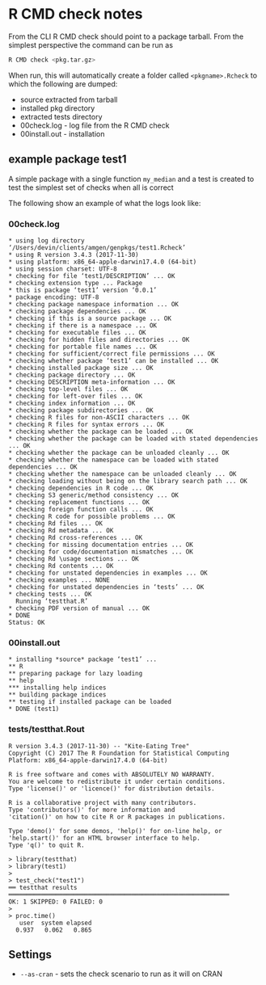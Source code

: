 # R CMD check notes

From the CLI R CMD check should point to a package tarball. From the simplest perspective
the command can be run as

```bash
R CMD check <pkg.tar.gz>
```

When run, this will automatically create a folder called `<pkgname>.Rcheck` to which the 
following are dumped:

* source extracted from tarball
* installed pkg directory
* extracted tests directory
* 00check.log - log file from the R CMD check
* 00install.out - installation

## example package test1

A simple package with a single function `my_median` and a test is created to test
the simplest set of checks when all is correct

The following show an example of what the logs look like:

### 00check.log

```text
* using log directory ‘/Users/devin/clients/amgen/genpkgs/test1.Rcheck’
* using R version 3.4.3 (2017-11-30)
* using platform: x86_64-apple-darwin17.4.0 (64-bit)
* using session charset: UTF-8
* checking for file ‘test1/DESCRIPTION’ ... OK
* checking extension type ... Package
* this is package ‘test1’ version ‘0.0.1’
* package encoding: UTF-8
* checking package namespace information ... OK
* checking package dependencies ... OK
* checking if this is a source package ... OK
* checking if there is a namespace ... OK
* checking for executable files ... OK
* checking for hidden files and directories ... OK
* checking for portable file names ... OK
* checking for sufficient/correct file permissions ... OK
* checking whether package ‘test1’ can be installed ... OK
* checking installed package size ... OK
* checking package directory ... OK
* checking DESCRIPTION meta-information ... OK
* checking top-level files ... OK
* checking for left-over files ... OK
* checking index information ... OK
* checking package subdirectories ... OK
* checking R files for non-ASCII characters ... OK
* checking R files for syntax errors ... OK
* checking whether the package can be loaded ... OK
* checking whether the package can be loaded with stated dependencies ... OK
* checking whether the package can be unloaded cleanly ... OK
* checking whether the namespace can be loaded with stated dependencies ... OK
* checking whether the namespace can be unloaded cleanly ... OK
* checking loading without being on the library search path ... OK
* checking dependencies in R code ... OK
* checking S3 generic/method consistency ... OK
* checking replacement functions ... OK
* checking foreign function calls ... OK
* checking R code for possible problems ... OK
* checking Rd files ... OK
* checking Rd metadata ... OK
* checking Rd cross-references ... OK
* checking for missing documentation entries ... OK
* checking for code/documentation mismatches ... OK
* checking Rd \usage sections ... OK
* checking Rd contents ... OK
* checking for unstated dependencies in examples ... OK
* checking examples ... NONE
* checking for unstated dependencies in ‘tests’ ... OK
* checking tests ... OK
  Running ‘testthat.R’
* checking PDF version of manual ... OK
* DONE
Status: OK
```

### 00install.out

```text
* installing *source* package ‘test1’ ...
** R
** preparing package for lazy loading
** help
*** installing help indices
** building package indices
** testing if installed package can be loaded
* DONE (test1)
```

### tests/testthat.Rout

```text
R version 3.4.3 (2017-11-30) -- "Kite-Eating Tree"
Copyright (C) 2017 The R Foundation for Statistical Computing
Platform: x86_64-apple-darwin17.4.0 (64-bit)

R is free software and comes with ABSOLUTELY NO WARRANTY.
You are welcome to redistribute it under certain conditions.
Type 'license()' or 'licence()' for distribution details.

R is a collaborative project with many contributors.
Type 'contributors()' for more information and
'citation()' on how to cite R or R packages in publications.

Type 'demo()' for some demos, 'help()' for on-line help, or
'help.start()' for an HTML browser interface to help.
Type 'q()' to quit R.

> library(testthat)
> library(test1)
> 
> test_check("test1")
══ testthat results  ═════════════════════════════════════════════════════════════
OK: 1 SKIPPED: 0 FAILED: 0
> 
> proc.time()
   user  system elapsed 
  0.937   0.062   0.865 
```


## Settings

* `--as-cran` - sets the check scenario to run as it will on CRAN